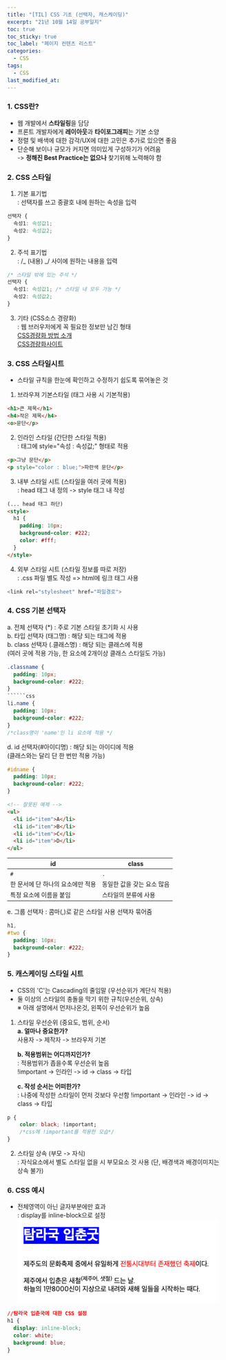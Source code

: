```yaml
---
title: "[TIL] CSS 기초 (선택자, 캐스케이딩)"
excerpt: "21년 10월 14일 공부일지"
toc: true
toc_sticky: true
toc_label: "페이지 컨텐츠 리스트"
categories:
  - CSS
tags:
  - CSS
last_modified_at:
---
```


### **1. CSS란?**

- 웹 개발에서 **스타일링**을 담당
- 프론트 개발자에게 **레이아웃**과 **타이포그래피**는 기본 소양
- 정렬 및 배색에 대한 감각/UX에 대한 고민은 추가로 있으면 좋음
- 단순해 보이나 규모가 커지면 의미있게 구성하기가 어려움  
  -> **정해진 Best Practice는 없으나** 찾기위해 노력해야 함

### **2. CSS 스타일**

1. 기본 표기법  
   : 선택자를 쓰고 중괄호 내에 원하는 속성을 입력

```css
선택자 {
  속성1: 속성값1;
  속성2: 속성값2;
}
```

2. 주석 표기법  
   : /_ (내용) _/ 사이에 원하는 내용을 입력

```css
/* 스타일 밖에 있는 주석 */
선택자 {
  속성1: 속성값1; /* 스타일 내 모두 가능 */
  속성2: 속성값2;
}
```

3. 기타 (CSS소스 경량화)  
    : 웹 브러우저에게 꼭 필요한 정보만 남긴 형태  
   [CSS경량화 방법 소개](https://blog.logrocket.com/the-complete-best-practices-for-minifying-css/)  
   [CSS경량화사이트](https://csscompressor.com/)

### **3. CSS 스타일시트**

- 스타일 규칙을 한눈에 확인하고 수정하기 쉽도록 묶어놓은 것

1. 브라우져 기본스타일 (태그 사용 시 기본적용)

```html
<h1>큰 제목</h1>
<h4>작은 제목</h4>
<o>문단</p>
```

2. 인라인 스타일 (간단한 스타일 적용)  
   : 태그에 style="속성 : 속성값;" 형태로 적용

```html
<p>그냥 문단</p>
<p style="color : blue;">파란색 문단</p>
```

3. 내부 스타일 시트 (스타일을 여러 곳에 적용)  
   : head 태그 내 정의 -> style 태그 내 작성

```html
(... head 태그 하단)
<style>
  h1 {
    padding: 10px;
    background-color: #222;
    color: #fff;
  }
</style>
```

4. 외부 스타일 시트 (스타일 정보를 따로 저장)  
   : .css 파일 별도 작성 => html에 링크 태그 사용

```javascript
<link rel="stylesheet" href="파일경로">
```

### **4. CSS 기본 선택자**

a. 전체 선택자 (\*) : 주로 기본 스타일 초기화 시 사용  
b. 타입 선택자 (태그명) : 해당 되는 태그에 적용  
b. class 선택자 (.클래스명) : 해당 되는 클래스에 적용  
 (여러 곳에 적용 가능, 한 요소에 2개이상 클래스 스타일도 가능)

```css
.classname {
  padding: 10px;
  background-color: #222;
}
``````css
li.name {
  padding: 10px;
  background-color: #222;
}
/*class명이 'name'인 li 요소에 적용 */
```


d. id 선택자(#아이디명) : 해당 되는 아이디에 적용  
 (클래스와는 달리 단 한 번만 적용 가능)

```css
#idname {
  padding: 10px;
  background-color: #222;
}
```

```html
<!-- 잘못된 예제 -->
<ul>
  <li id="item">A</li>
  <li id="item">B</li>
  <li id="item">C</li>
  <li id="item">D</li>
</ul>
```

 id | class 
---|---
 `#`|`.`  
 한 문서에 단 하나의 요소에만 적용| 동일한 값을 갖는 요소 많음
 특정 요소에 이름을 붙임 | 스타일의 분류에 사용

e. 그룹 선택자 : 콤마(,)로 같은 스타일 사용 선택자 묶어줌

```css
h1,
#two {
  padding: 10px;
  background-color: #222;
}
```

### **5. 캐스케이딩 스타일 시트**

- CSS의 'C'는 Cascading의 줄임말 (우선순위가 계단식 적용)
- 둘 이상의 스타일의 충돌을 막기 위한 규칙(우선순위, 상속)  
  ※ 아래 설명에서 먼저나온것, 왼쪽이 우선순위가 높음

1.  스타일 우선순위 (중요도, 범위, 순서)  
     **a. 얼마나 중요한가?**  
     사용자 -> 제작자 -> 브라우저 기본

    **b. 적용범위는 어디까지인가?**  
    : 적용범위가 좁을수록 우선순위 높음  
    !important -> 인라인 -> id -> class -> 타입

    **c. 작성 순서는 어떠한가?**  
    : 나중에 작성한 스타일이 먼저 것보다 우선함
    !important -> 인라인 -> id -> class -> 타입

```css
p {
	color: black; !important;
	/*css에 !important를 적용한 모습*/
}
```

2.  스타일 상속 (부모 -> 자식)  
    : 자식요소에서 별도 스타일 없을 시 부모요소 것 사용
    (단, 배경색과 배경이미지는 상속 불가)

### **6. CSS 예시**

- 전체영역이 아닌 글자부분에만 효과  
   : display를 inline-block으로 설정
  ![](./images/2021-10-14-image.png)

```css
//탐라국 입춘국에 대한 CSS 설정
h1 {
  display: inline-block; 
  color: white;
  background: blue;
}
```
